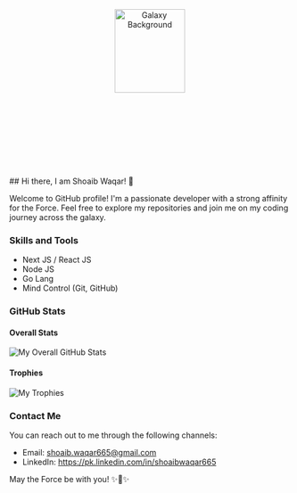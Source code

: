 <!-- Star Wars Header -->
<!--<div align="center">
  <img src="https://media.giphy.com/media/v1.Y2lkPTc5MGI3NjExYjRpc3ZpdGY3aXhwMnM0bjl3aHptZmVjcmNtZHdrbGs3czRubnBnMyZlcD12MV9pbnRlcm5hbF9naWZfYnlfaWQmY3Q9Zw/2w5MMNvg70MrQ0I2DR/giphy.gif" alt="Galaxy Background" style="max-width: 100%; height: auto; width: 800px; max-height: 300px; object-fit: cover;" />
</div>-->
<div align="center">
  <img src="https://miro.medium.com/v2/resize:fit:640/format:webp/0*GjvouQXgr4ujzMI4.gif" alt="Galaxy Background" style="max-width: 100%; height: 50%; width: 50%; max-height: 300px; object-fit: cover;" />
</div>
## Hi there, I am Shoaib Waqar! 👋

Welcome to GitHub profile! I'm a passionate developer with a strong affinity for the Force. Feel free to explore my repositories and join me on my coding journey across the galaxy.

### Skills and Tools

- Next JS / React JS
- Node JS
- Go Lang
- Mind Control (Git, GitHub)

### GitHub Stats

#### Overall Stats

![My Overall GitHub Stats](https://github-readme-stats.vercel.app/api?username=shoaibwaqar665&show_icons=true&theme=dark)

#### Trophies

![My Trophies](https://github-profile-trophy.vercel.app/?username=shoaibwaqar665&column=3&margin-w=15&margin-h=15&theme=onedark)

### Contact Me

You can reach out to me through the following channels:

- Email: shoaib.waqar665@gmail.com
- LinkedIn: https://pk.linkedin.com/in/shoaibwaqar665

May the Force be with you! ✨🚀✨
